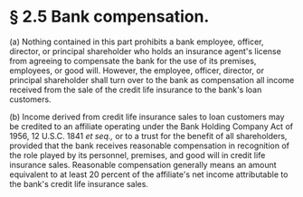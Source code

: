 # § 2.5   Bank compensation.

(a) Nothing contained in this part prohibits a bank employee, officer, director, or principal shareholder who holds an insurance agent's license from agreeing to compensate the bank for the use of its premises, employees, or good will. However, the employee, officer, director, or principal shareholder shall turn over to the bank as compensation all income received from the sale of the credit life insurance to the bank's loan customers. 


(b) Income derived from credit life insurance sales to loan customers may be credited to an affiliate operating under the Bank Holding Company Act of 1956, 12 U.S.C. 1841 *et seq.,* or to a trust for the benefit of all shareholders, provided that the bank receives reasonable compensation in recognition of the role played by its personnel, premises, and good will in credit life insurance sales. Reasonable compensation generally means an amount equivalent to at least 20 percent of the affiliate's net income attributable to the bank's credit life insurance sales.




